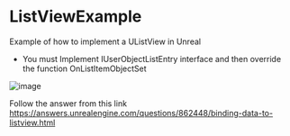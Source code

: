 # ListViewExample
Example of how to implement a UListView in Unreal 

- You must Implement IUserObjectListEntry interface and then override the function OnListItemObjectSet

![image](https://user-images.githubusercontent.com/1762283/132450218-1e019b19-9545-4ff1-8b9c-82fe949b7a94.png)

Follow the answer from this link https://answers.unrealengine.com/questions/862448/binding-data-to-listview.html
